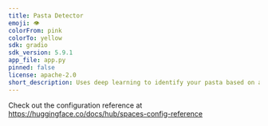```yaml
---
title: Pasta Detector
emoji: 👁
colorFrom: pink
colorTo: yellow
sdk: gradio
sdk_version: 5.9.1
app_file: app.py
pinned: false
license: apache-2.0
short_description: Uses deep learning to identify your pasta based on an image
---
```


Check out the configuration reference at https://huggingface.co/docs/hub/spaces-config-reference
